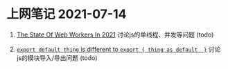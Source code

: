 # 上网笔记 2021-07-14

1. [The State Of Web Workers In 2021][worker] 讨论js的单线程、并发等问题 (todo)

2. [`export default thing` is different to `export { thing as default  }`][export] 讨论js的模块导入/导出问题 (todo)

  [worker]: https://www.smashingmagazine.com/2021/06/web-workers-2021/
  [export]: https://jakearchibald.com/2021/export-default-thing-vs-thing-as-default/
